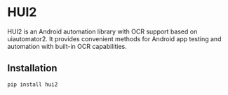 # HUI2

HUI2 is an Android automation library with OCR support based on uiautomator2. It provides convenient methods for Android app testing and automation with built-in OCR capabilities.

## Installation

```bash
pip install hui2